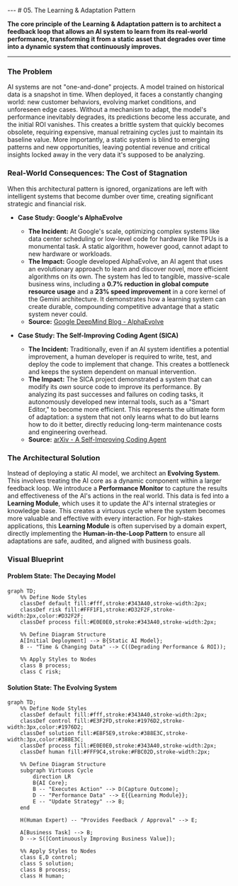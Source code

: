 --- # 05. The Learning & Adaptation Pattern

**The core principle of the Learning & Adaptation pattern is to architect a feedback loop that allows an AI system to learn from its real-world performance, transforming it from a static asset that degrades over time into a dynamic system that continuously improves.**

---

### The Problem

AI systems are not "one-and-done" projects. A model trained on historical data is a snapshot in time. When deployed, it faces a constantly changing world: new customer behaviors, evolving market conditions, and unforeseen edge cases. Without a mechanism to adapt, the model's performance inevitably degrades, its predictions become less accurate, and the initial ROI vanishes. This creates a brittle system that quickly becomes obsolete, requiring expensive, manual retraining cycles just to maintain its baseline value. More importantly, a static system is blind to emerging patterns and new opportunities, leaving potential revenue and critical insights locked away in the very data it's supposed to be analyzing.

### Real-World Consequences: The Cost of Stagnation

When this architectural pattern is ignored, organizations are left with intelligent systems that become dumber over time, creating significant strategic and financial risk.

- **Case Study: Google's AlphaEvolve**

  - **The Incident:** At Google's scale, optimizing complex systems like data center scheduling or low-level code for hardware like TPUs is a monumental task. A static algorithm, however good, cannot adapt to new hardware or workloads.
  - **The Impact:** Google developed AlphaEvolve, an AI agent that uses an evolutionary approach to learn and discover novel, more efficient algorithms on its own. The system has led to tangible, massive-scale business wins, including a **0.7% reduction in global compute resource usage** and a **23% speed improvement** in a core kernel of the Gemini architecture. It demonstrates how a learning system can create durable, compounding competitive advantage that a static system never could.
  - **Source:** [Google DeepMind Blog - AlphaEvolve](https://deepmind.google/discover/blog/alphaevolve-a-gemini-powered-coding-agent-for-designing-advanced-algorithms/)

- **Case Study: The Self-Improving Coding Agent (SICA)**
  - **The Incident:** Traditionally, even if an AI system identifies a potential improvement, a human developer is required to write, test, and deploy the code to implement that change. This creates a bottleneck and keeps the system dependent on manual intervention.
  - **The Impact:** The SICA project demonstrated a system that can modify its _own_ source code to improve its performance. By analyzing its past successes and failures on coding tasks, it autonomously developed new internal tools, such as a "Smart Editor," to become more efficient. This represents the ultimate form of adaptation: a system that not only learns what to do but learns how to do it better, directly reducing long-term maintenance costs and engineering overhead.
  - **Source:** [arXiv - A Self-Improving Coding Agent](https://arxiv.org/pdf/2504.15228)

### The Architectural Solution

Instead of deploying a static AI model, we architect an **Evolving System**. This involves treating the AI core as a dynamic component within a larger feedback loop. We introduce a **Performance Monitor** to capture the results and effectiveness of the AI's actions in the real world. This data is fed into a **Learning Module**, which uses it to update the AI's internal strategies or knowledge base. This creates a virtuous cycle where the system becomes more valuable and effective with every interaction. For high-stakes applications, this **Learning Module** is often supervised by a domain expert, directly implementing the **Human-in-the-Loop Pattern** to ensure all adaptations are safe, audited, and aligned with business goals.

### Visual Blueprint

#### Problem State: The Decaying Model

```mermaid
graph TD;
    %% Define Node Styles
    classDef default fill:#fff,stroke:#343A40,stroke-width:2px;
    classDef risk fill:#FFF1F1,stroke:#D32F2F,stroke-width:2px,color:#D32F2F;
    classDef process fill:#E0E0E0,stroke:#343A40,stroke-width:2px;

    %% Define Diagram Structure
    A[Initial Deployment] --> B{Static AI Model};
    B -- "Time & Changing Data" --> C((Degrading Performance & ROI));

    %% Apply Styles to Nodes
    class B process;
    class C risk;
```

#### Solution State: The Evolving System

```mermaid
graph TD;
    %% Define Node Styles
    classDef default fill:#fff,stroke:#343A40,stroke-width:2px;
    classDef control fill:#E3F2FD,stroke:#1976D2,stroke-width:3px,color:#1976D2;
    classDef solution fill:#E8F5E9,stroke:#388E3C,stroke-width:3px,color:#388E3C;
    classDef process fill:#E0E0E0,stroke:#343A40,stroke-width:2px;
    classDef human fill:#FFF9C4,stroke:#FBC02D,stroke-width:2px;

    %% Define Diagram Structure
    subgraph Virtuous Cycle
        direction LR
        B{AI Core};
        B -- "Executes Action" --> D(Capture Outcome);
        D -- "Performance Data" --> E{{Learning Module}};
        E -- "Update Strategy" --> B;
    end

    H(Human Expert) -- "Provides Feedback / Approval" --> E;

    A[Business Task] --> B;
    D --> S([Continuously Improving Business Value]);

    %% Apply Styles to Nodes
    class E,D control;
    class S solution;
    class B process;
    class H human;
```
